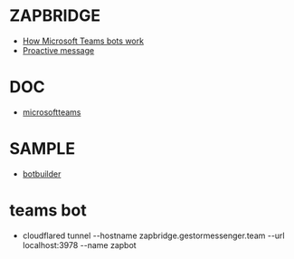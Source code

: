 # ZAPBRIDGE
- [How Microsoft Teams bots work](https://docs.microsoft.com/en-us/azure/bot-service/bot-builder-basics-teams?view=azure-bot-service-4.0&tabs=javascript)
- [Proactive message](https://stackoverflow.com/questions/62034876/using-the-bot-framework-to-post-to-a-microsoft-teams-channel-with-nodejs#answer-62041785)

# DOC
- [microsoftteams](https://docs.microsoft.com/pt-br/microsoftteams/platform/bots/what-are-bots?view=msteams-client-js-latest)
# SAMPLE
- [botbuilder](https://github.com/microsoft/botbuilder-samples)

# teams bot
- cloudflared tunnel --hostname zapbridge.gestormessenger.team --url localhost:3978 --name zapbot